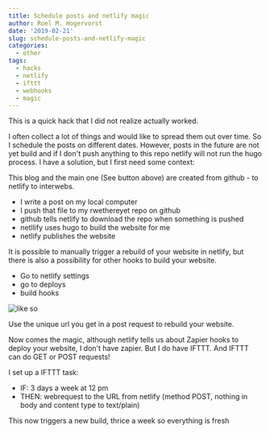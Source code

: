 ```yaml
---
title: Schedule posts and netlify magic
author: Roel M. Hogervorst
date: '2019-02-21'
slug: schedule-posts-and-netlify-magic
categories:
  - other
tags:
  - hacks
  - netlify
  - ifttt
  - webhooks
  - magic
---
```


This is a quick hack that I did not realize actually worked.

I often collect a lot of things and would like to spread them out over time.
So I schedule the posts on different dates. However, posts in the future are 
not yet build and if I don't push anything to this repo netlify will not
run the hugo process. I have a solution, but I first need some context:

This blog and the main one (See button above) are created from github - to
netlify to interwebs. 

- I write a post on my local computer 
- I push that file to my rwethereyet repo on github
- github tells netlify to download the repo when something is pushed
- netllify uses hugo to build the website for me
- netlify publishes the website

It is possible to manually trigger a rebuild of your website in netlify,
but there is also a possibility for other hooks to build your website.

- Go to netlify settings
- go to deploys
- build hooks

![like so](images/netlify_build_hook.png)

Use the unique url you get in a post request to rebuild your website.

Now comes the magic, although netlify tells us about Zapier hooks to deploy
your website, I don't have zapier. But I do have IFTTT. And IFTTT can do GET or
POST requests! 

I set up a IFTTT task: 

- IF: 3 days a week at 12 pm 
- THEN: webrequest to the URL from netlify (method POST, nothing in body and content type to text/plain)

This now triggers a new build, thrice a week so everything is fresh
